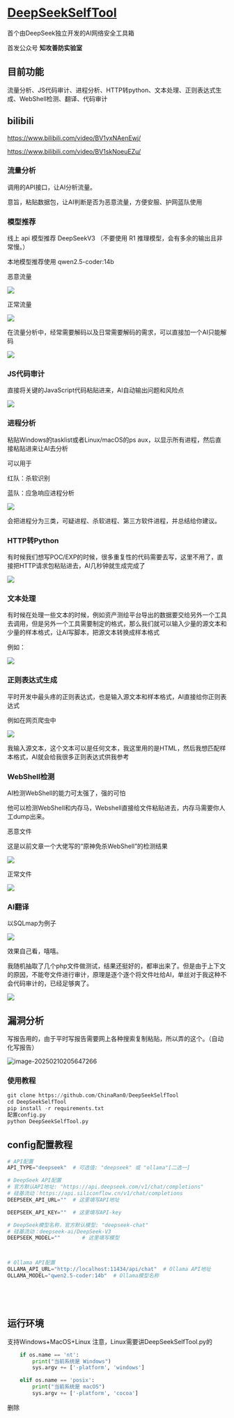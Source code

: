 # [DeepSeekSelfTool](https://github.com/ChinaRan0/DeepSeekSelfTool)

首个由DeepSeek独立开发的AI网络安全工具箱

首发公众号 **知攻善防实验室**

## 目前功能

流量分析、JS代码审计、进程分析、HTTP转python、文本处理、正则表达式生成、WebShell检测、翻译、代码审计



## bilibili

https://www.bilibili.com/video/BV1yxNAenEwj/

https://www.bilibili.com/video/BV1skNoeuEZu/

### 流量分析

调用的API接口，让AI分析流量。

意旨，粘贴数据包，让AI判断是否为恶意流量，方便安服、护网蓝队使用

### 模型推荐

线上 api 模型推荐 DeepSeekV3 （不要使用 R1 推理模型，会有多余的输出且非常慢。）

本地模型推荐使用 qwen2.5-coder:14b

恶意流量

![](./assets/image-20250210204613367.png)

正常流量

![](./assets/image-20250210204511164.png)

在流量分析中，经常需要解码以及日常需要解码的需求，可以直接加一个AI只能解码

![](./assets/image-20250210204719077.png)

### JS代码审计

直接将关键的JavaScript代码粘贴进来，AI自动输出问题和风险点

![](./assets/image-20250210204957732.png)

### 进程分析

粘贴Windows的tasklist或者Linux/macOS的ps aux，以显示所有进程，然后直接粘贴进来让AI去分析

可以用于

红队：杀软识别

蓝队：应急响应进程分析

![](./assets/image-20250210203856225.png)

会把进程分为三类，可疑进程、杀软进程、第三方软件进程，并总结给你建议。

### HTTP转Python

有时候我们想写POC/EXP的时候，很多重复性的代码需要去写，这里不用了，直接把HTTP请求包粘贴进去，AI几秒钟就生成完成了

![](./assets/image-20250210204543714.png)

### 文本处理

有时候在处理一些文本的时候，例如资产测绘平台导出的数据要交给另外一个工具去调用，但是另外一个工具需要制定的格式，那么我们就可以输入少量的源文本和少量的样本格式，让AI写脚本，把源文本转换成样本格式

例如：

![](./assets/image-20250210204552857.png)

### 正则表达式生成

平时开发中最头疼的正则表达式，也是输入源文本和样本格式，AI直接给你正则表达式

例如在网页爬虫中

![](./assets/image-20250210204600326.png)

我输入源文本，这个文本可以是任何文本，我这里用的是HTML，然后我想匹配样本格式，AI就会给我很多正则表达式供我参考



### WebShell检测

AI检测WebShell的能力可太强了，强的可怕

他可以检测WebShell和内存马，Webshell直接给文件粘贴进去，内存马需要你人工dump出来。

恶意文件

这是以前文章一个大佬写的“原神免杀WebShell”的检测结果

![](./assets/image-20250210205106905.png)

正常文件

![](./assets/image-20250210205203960.png)

### AI翻译

以SQLmap为例子

![](./assets/image-20250210205523064.png)

效果自己看，嘻嘻。



我随机抽取了几个php文件做测试，结果还挺好的，都审出来了。但是由于上下文的原因，不能夸文件进行审计，原理是逐个逐个将文件吐给AI，单丝对于我这种不会代码审计的，已经足够爽了。

![](./assets/image-20250210205353354.png)



## 漏洞分析

写报告用的，由于平时写报告需要网上各种搜索复制粘贴，所以弄的这个。（自动化写报告）

![image-20250210205647266](./assets/image-20250210205647266.png)





### 使用教程 

```python
git clone https://github.com/ChinaRan0/DeepSeekSelfTool
cd DeepSeekSelfTool
pip install -r requirements.txt
配置config.py
python DeepSeekSelfTool.py
```

## config配置教程

```python
# API配置
API_TYPE="deepseek"  # 可选值: "deepseek" 或 "ollama"[二选一]

# DeepSeek API配置
# 官方默认API地址: "https://api.deepseek.com/v1/chat/completions"
# 硅基流动：https://api.siliconflow.cn/v1/chat/completions
DEEPSEEK_API_URL=""  # 这里填写API地址

DEEPSEEK_API_KEY=""  # 这里填写API-key

# DeepSeek模型名称，官方默认模型: "deepseek-chat"
# 硅基流动：deepseek-ai/DeepSeek-V3
DEEPSEEK_MODEL=""		# 这里填写模型



# Ollama API配置
OLLAMA_API_URL="http://localhost:11434/api/chat"  # Ollama API地址
OLLAMA_MODEL="qwen2.5-coder:14b"  # Ollama模型名称






```
## 运行环境

支持Windows+MacOS+Linux
注意，Linux需要讲DeepSeekSelfTool.py的
```python
    if os.name == 'nt':
        print("当前系统是 Windows")
        sys.argv += ['-platform', 'windows']

    elif os.name == 'posix':
        print("当前系统是 macOS")
        sys.argv += ['-platform', 'cocoa']
```
删除












